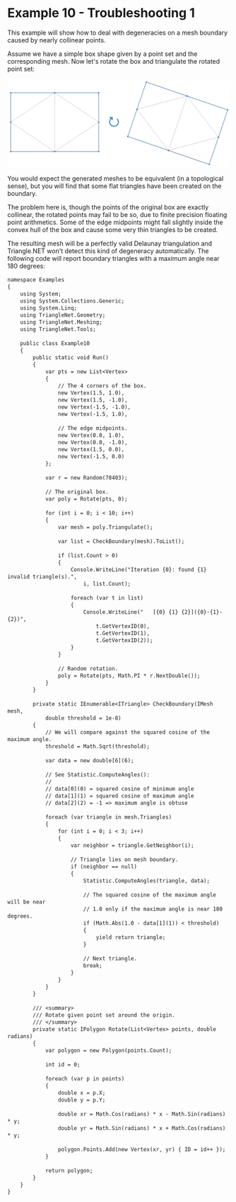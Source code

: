 # Example 10 - Troubleshooting 1

This example will show how to deal with degeneracies on a mesh boundary caused by nearly collinear points.

Assume we have a simple box shape given by a point set and the corresponding mesh. Now let's rotate the box and triangulate the rotated point set:

![](Example_10_example-10.png)

You would expect the generated meshes to be equivalent (in a topological sense), but you will find that some flat triangles have been created on the boundary.

The problem here is, though the points of the original box are exactly collinear, the rotated points may fail to be so, due to finite precision floating point arithmetics. Some of the edge midpoints might fall slightly inside the convex hull of the box and cause some very thin triangles to be created.

The resulting mesh will be a perfectly valid Delaunay triangulation and Triangle.NET won't detect this kind of degeneracy automatically. The following code will report boundary triangles with a maximum angle near 180 degrees:

```
namespace Examples
{
    using System;
    using System.Collections.Generic;
    using System.Linq;
    using TriangleNet.Geometry;
    using TriangleNet.Meshing;
    using TriangleNet.Tools;

    public class Example10
    {
        public static void Run()
        {
            var pts = new List<Vertex>
            {
                // The 4 corners of the box.
                new Vertex(1.5, 1.0),
                new Vertex(1.5, -1.0),
                new Vertex(-1.5, -1.0),
                new Vertex(-1.5, 1.0),

                // The edge midpoints.
                new Vertex(0.0, 1.0),
                new Vertex(0.0, -1.0),
                new Vertex(1.5, 0.0),
                new Vertex(-1.5, 0.0)
            };

            var r = new Random(78403);

            // The original box.
            var poly = Rotate(pts, 0);

            for (int i = 0; i < 10; i++)
            {
                var mesh = poly.Triangulate();

                var list = CheckBoundary(mesh).ToList();

                if (list.Count > 0)
                {
                    Console.WriteLine("Iteration {0}: found {1} invalid triangle(s).",
                        i, list.Count);

                    foreach (var t in list)
                    {
                        Console.WriteLine("   [{0} {1} {2}]({0}-{1}-{2})",
                            t.GetVertexID(0),
                            t.GetVertexID(1),
                            t.GetVertexID(2));
                    }
                }

                // Random rotation.
                poly = Rotate(pts, Math.PI * r.NextDouble());
            }
        }

        private static IEnumerable<ITriangle> CheckBoundary(IMesh mesh,
            double threshold = 1e-8)
        {
            // We will compare against the squared cosine of the maximum angle.
            threshold = Math.Sqrt(threshold);

            var data = new double[6](6);

            // See Statistic.ComputeAngles():
            //
            // data[0](0) = squared cosine of minimum angle
            // data[1](1) = squared cosine of maximum angle
            // data[2](2) = -1 => maximum angle is obtuse

            foreach (var triangle in mesh.Triangles)
            {
                for (int i = 0; i < 3; i++)
                {
                    var neighbor = triangle.GetNeighbor(i);

                    // Triangle lies on mesh boundary.
                    if (neighbor == null)
                    {
                        Statistic.ComputeAngles(triangle, data);

                        // The squared cosine of the maximum angle will be near
                        // 1.0 only if the maximum angle is near 180 degrees.
                        if (Math.Abs(1.0 - data[1](1)) < threshold)
                        {
                            yield return triangle;
                        }

                        // Next triangle.
                        break;
                    }
                }
            }
        }

        /// <summary>
        /// Rotate given point set around the origin.
        /// </summary>
        private static IPolygon Rotate(List<Vertex> points, double radians)
        {
            var polygon = new Polygon(points.Count);

            int id = 0;

            foreach (var p in points)
            {
                double x = p.X;
                double y = p.Y;

                double xr = Math.Cos(radians) * x - Math.Sin(radians) * y;
                double yr = Math.Sin(radians) * x + Math.Cos(radians) * y;

                polygon.Points.Add(new Vertex(xr, yr) { ID = id++ });
            }

            return polygon;
        }
    }
}
```

